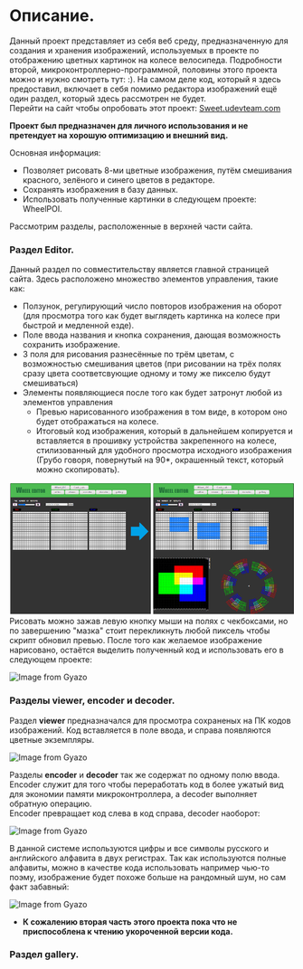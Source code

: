 # Описание.
Данный проект представляет из себя веб среду, предназначенную для создания и хранения изображений, используемых в проекте по отображению цветных картинок на колесе велосипеда. Подробности второй, микроконтроллерно-программной, половины этого проекта можно и нужно смотреть тут: :). На самом деле код, который я здесь предоставил, включает в себя помимо редактора изображений ещё один раздел, который здесь рассмотрен не будет.  
Перейти на сайт чтобы опробовать этот проект: [Sweet.udevteam.com](https://sweet.udevteam.com/)

**Проект был предназначен для личного использования и не претендует на хорошую оптимизацию и внешний вид.** 

Основная информация:
- Позволяет рисовать 8-ми цветные изображения, путём смешивания красного, зелёного и синего цветов в редакторе.
- Сохранять изображения в базу данных.
- Использовать полученные картинки в следующем проекте: WheelPOI.

Рассмотрим разделы, расположенные в верхней части сайта.

### Раздел Editor.
Данный раздел по совместительству является главной страницей сайта. Здесь расположено множество элементов управления, такие как: 
- Ползунок, регулирующий число повторов изображения на оборот (для просмотра того как будет выглядеть картинка на колесе при быстрой и медленной езде).
- Поле ввода названия и кнопка сохранения, дающая возможность сохранить изображение.
- 3 поля для рисования разнесённые по трём цветам, с возможностью смешивания цветов (при рисовании на трёх полях сразу цвета соответсвующие одному и тому же пикселю будут смешиваться)
- Элементы появляющиеся после того как будет затронут любой из элементов управления
    - Превью нарисованного изображения в том виде, в котором оно будет отображаться на колесе.
    - Итоговый код изображения, который в дальнейшем копируется и вставляется в прошивку устройства закрепенного на колесе, стилизованный для удобного просмотра исходного изображения (Грубо говоря, повернутый на 90*, окрашенный текст, который можно скопировать).  
    
![Interface](https://github.com/nanomikhail/wheelide/blob/master/images/img1.png) 
Рисовать можно зажав левую кнопку мыши на полях с чекбоксами, но по завершению "мазка" стоит перекликнуть любой пиксель чтобы скрипт обновил превью. После того как желаемое изображение нарисовано, остаётся выделить полученный код и использовать его в следующем проекте:  

![Image from Gyazo](https://i.gyazo.com/f0e0a22d1dce4f4148a238b5b36df5f8.gif)

### Разделы viewer, encoder и decoder.
Раздел **viewer** предназначался для просмотра сохраненых на ПК кодов изображений. Код вставляется в поле ввода, и справа появляются цветные экземпляры. 

![Image from Gyazo](https://i.gyazo.com/c9413de2737395aeb9f704eaa2f1219a.png)

Разделы **encoder** и **decoder** так же содержат по одному полю ввода.  
Encoder служит для того чтобы переработать код в более ужатый вид для экономии памяти микроконтроллера, а decoder выполняет обратную операцию.  
Encoder превращает код слева в код справа, decoder наоборот:  

![Image from Gyazo](https://i.gyazo.com/65eaabf6efd0cf7bee7e3d5d8d55a63c.png)  

В данной системе используются цифры и все символы русского и английского алфавита в двух регистрах. Так как используются полные алфавиты, можно в качестве кода использовать например чью-то поэму, изображение будет похоже больше на рандомный шум, но сам факт забавный:  

![Image from Gyazo](https://i.gyazo.com/e99892bd6f5c631454b78ee93594b0a6.png)

- **К сожалению вторая часть этого проекта пока что не приспособлена к чтению укороченной версии кода.**

### Раздел gallery.

